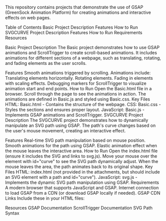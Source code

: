 
This repository contains  projects that demonstrate the use of GSAP (GreenSock Animation Platform) for creating animations and interactive effects on web pages.

Table of Contents
Basic Project
Description
Features
How to Run
SVGCURVE Project
Description
Features
How to Run
Requirements
Resources

Basic Project
Description
The Basic project demonstrates how to use GSAP animations and ScrollTrigger to create scroll-based animations. It includes animations for different sections of a webpage, such as translating, rotating, and fading elements as the user scrolls.

Features
Smooth animations triggered by scrolling.
Animations include:
Translating elements horizontally.
Rotating elements.
Fading in elements with scaling effects.
Debugging markers for ScrollTrigger to visualize animation start and end points.
How to Run
Open the Basic.html file in a browser.
Scroll through the page to see the animations in action.
The animations are defined in Basic.js and styled using Basic.css.
Key Files
HTML: Basic.html - Contains the structure of the webpage.
CSS: Basic.css - Styles the sections and ensures proper layout.
JavaScript: Basic.js - Implements GSAP animations and ScrollTrigger.
SVGCURVE Project
Description
The SVGCURVE project demonstrates how to dynamically manipulate an SVG path using GSAP. The path's curve changes based on the user's mouse movement, creating an interactive effect.

Features
Real-time SVG path manipulation based on mouse position.
Smooth animations for the path using GSAP.
Elastic animation effect when the mouse leaves the interactive area.
How to Run
Open the index.html file (ensure it includes the SVG and links to svg.js).
Move your mouse over the element with id="curve" to see the SVG path dynamically adjust.
When the mouse leaves the area, the path animates back to its original shape.
Key Files
HTML: index.html (not provided in the attachments, but should include an SVG element with a path and id="curve").
JavaScript: svg.js - Implements the dynamic SVG path manipulation using GSAP.
Requirements
A modern browser that supports JavaScript and GSAP.
Internet connection to load GSAP from a CDN (or download GSAP locally if needed).
GSAP CDN Links
Include these in your HTML files:
<script src="https://cdnjs.cloudflare.com/ajax/libs/gsap/3.12.7/gsap.min.js"></script>
<script src="https://cdnjs.cloudflare.com/ajax/libs/gsap/3.12.7/ScrollTrigger.min.js"></script>

Resources
GSAP Documentation
ScrollTrigger Documentation
SVG Path Syntax
